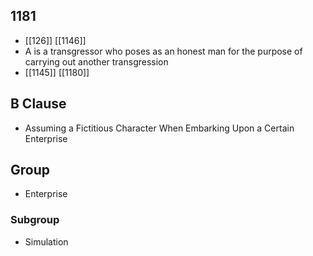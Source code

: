 ## 1181
- [[126]] [[1146]] 
- A is a transgressor who poses as an honest man for the purpose of carrying out another transgression
- [[1145]] [[1180]] 

## B Clause
- Assuming a Fictitious Character When Embarking  Upon a Certain Enterprise

## Group
- Enterprise

### Subgroup
- Simulation

